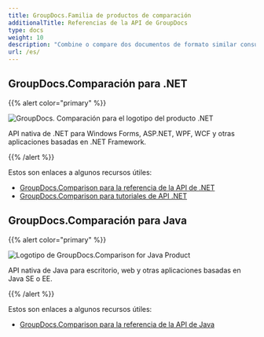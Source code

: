 ```yaml
---
title: GroupDocs.Familia de productos de comparación
additionalTitle: Referencias de la API de GroupDocs
type: docs
weight: 10
description: "Combine o compare dos documentos de formato similar consumiendo API de verificación de diferencias para .NET y Java"
url: /es/
---
```


## GroupDocs.Comparación para .NET

{{% alert color="primary" %}} 

![GroupDocs. Comparación para el logotipo del producto .NET](../gdocs_net.png)

API nativa de .NET para Windows Forms, ASP.NET, WPF, WCF y otras aplicaciones basadas en .NET Framework.

{{% /alert %}} 

Estos son enlaces a algunos recursos útiles:

- [GroupDocs.Comparison para la referencia de la API de .NET](/comparison/es/net/)
- [GroupDocs.Comparison para tutoriales de API .NET](/tutorials/comparison/es/net/)


## GroupDocs.Comparación para Java

{{% alert color="primary" %}}

![Logotipo de GroupDocs.Comparison for Java Product](../gdocs_java.png)

API nativa de Java para escritorio, web y otras aplicaciones basadas en Java SE o EE.

{{% /alert %}}

Estos son enlaces a algunos recursos útiles:

- [GroupDocs.Comparison para la referencia de la API de Java](/comparison/java/)
